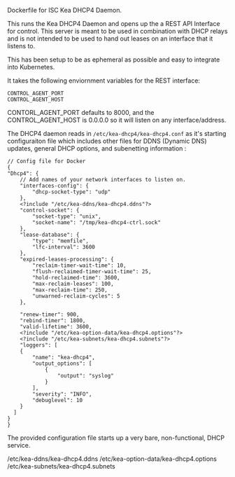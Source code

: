 Dockerfile for ISC Kea DHCP4 Daemon.

This runs the Kea DHCP4 Daemon and opens up the a REST API Interface for control.  This server is meant to be used in combination with DHCP relays and is not intended to be used to hand out leases on an interface that it listens to.

This has been setup to be as ephemeral as possible and easy to integrate into Kubernetes.

It takes the following enviornment variables for the REST interface:
```
CONTROL_AGENT_PORT
CONTROL_AGENT_HOST
```

CONTORL_AGENT_PORT defaults to 8000, and the CONTROL_AGENT_HOST is 0.0.0.0 so it will listen on any interface/address.

The DHCP4 daemon reads in `/etc/kea-dhcp4/kea-dhcp4.conf` as it's starting configuraiton file which includes other files for DDNS (Dynamic DNS) updates, general DHCP options, and subenetting information :

```
// Config file for Docker 
{
"Dhcp4": {
    // Add names of your network interfaces to listen on.
    "interfaces-config": {
        "dhcp-socket-type": "udp"
    },
    <?include "/etc/kea-ddns/kea-dhcp4.ddns"?>
    "control-socket": {
        "socket-type": "unix",
        "socket-name": "/tmp/kea-dhcp4-ctrl.sock"
    },
    "lease-database": {
        "type": "memfile",
        "lfc-interval": 3600
    },
    "expired-leases-processing": {
        "reclaim-timer-wait-time": 10,
        "flush-reclaimed-timer-wait-time": 25,
        "hold-reclaimed-time": 3600,
        "max-reclaim-leases": 100,
        "max-reclaim-time": 250,
        "unwarned-reclaim-cycles": 5
    },

    "renew-timer": 900,
    "rebind-timer": 1800,
    "valid-lifetime": 3600,
    <?include "/etc/kea-option-data/kea-dhcp4.options"?>
    <?include "/etc/kea-subnets/kea-dhcp4.subnets"?>
    "loggers": [
    {
        "name": "kea-dhcp4",
        "output_options": [
            {
                "output": "syslog"
            }
        ],
        "severity": "INFO",
        "debuglevel": 10
    }
  ]
}
}
```

The provided configuration file starts up a very bare, non-functional, DHCP service.  

/etc/kea-ddns/kea-dhcp4.ddns
/etc/kea-option-data/kea-dhcp4.options
/etc/kea-subnets/kea-dhcp4.subnets


